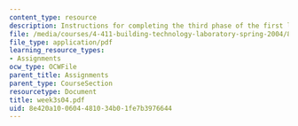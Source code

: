 ```yaml
---
content_type: resource
description: Instructions for completing the third phase of the first lab assignment.
file: /media/courses/4-411-building-technology-laboratory-spring-2004/8e420a100604481034b01fe7b3976644_week3s04.pdf
file_type: application/pdf
learning_resource_types:
- Assignments
ocw_type: OCWFile
parent_title: Assignments
parent_type: CourseSection
resourcetype: Document
title: week3s04.pdf
uid: 8e420a10-0604-4810-34b0-1fe7b3976644
---
```

